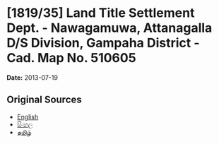 # [1819/35] Land Title Settlement Dept. - Nawagamuwa, Attanagalla D/S Division, Gampaha District - Cad. Map No. 510605

**Date:** 2013-07-19

## Original Sources

- [English](https://documents.gov.lk/view/extra-gazettes/2013/7/1819-35_E.pdf)
- [සිංහල](https://documents.gov.lk/view/extra-gazettes/2013/7/1819-35_S.pdf)
- [தமிழ்](https://documents.gov.lk/view/extra-gazettes/2013/7/1819-35_T.pdf)
